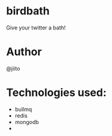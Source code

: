 # birdbath
Give your twitter a bath!

# Author 
@jiito


# Technologies used:
- bullmq
- redis
- mongodb
- 